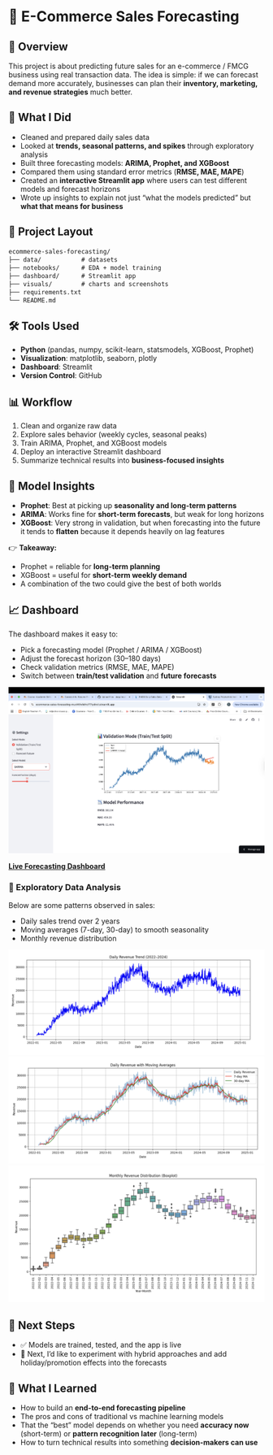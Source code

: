 # 🛒 E-Commerce Sales Forecasting  

## 📌 Overview  
This project is about predicting future sales for an e-commerce / FMCG business using real transaction data. The idea is simple: if we can forecast demand more accurately, businesses can plan their **inventory, marketing, and revenue strategies** much better.  

## 🎯 What I Did  
- Cleaned and prepared daily sales data  
- Looked at **trends, seasonal patterns, and spikes** through exploratory analysis  
- Built three forecasting models: **ARIMA, Prophet, and XGBoost**  
- Compared them using standard error metrics (**RMSE, MAE, MAPE**)  
- Created an **interactive Streamlit app** where users can test different models and forecast horizons  
- Wrote up insights to explain not just “what the models predicted” but **what that means for business**  

## 📂 Project Layout  


```text
ecommerce-sales-forecasting/
├── data/           # datasets
├── notebooks/      # EDA + model training
├── dashboard/      # Streamlit app
├── visuals/        # charts and screenshots
├── requirements.txt
└── README.md
```

## 🛠 Tools Used  
- **Python** (pandas, numpy, scikit-learn, statsmodels, XGBoost, Prophet)  
- **Visualization**: matplotlib, seaborn, plotly  
- **Dashboard**: Streamlit  
- **Version Control**: GitHub  

## 📊 Workflow  
1. Clean and organize raw data  
2. Explore sales behavior (weekly cycles, seasonal peaks)  
3. Train ARIMA, Prophet, and XGBoost models  
4. Deploy an interactive Streamlit dashboard  
5. Summarize technical results into **business-focused insights**  

## 🔮 Model Insights  
- **Prophet**: Best at picking up **seasonality and long-term patterns**  
- **ARIMA**: Works fine for **short-term forecasts**, but weak for long horizons  
- **XGBoost**: Very strong in validation, but when forecasting into the future it tends to **flatten** because it depends heavily on lag features  

👉 **Takeaway:**  
- Prophet = reliable for **long-term planning**  
- XGBoost = useful for **short-term weekly demand**  
- A combination of the two could give the best of both worlds  

## 📈 Dashboard  
The dashboard makes it easy to:  
- Pick a forecasting model (Prophet / ARIMA / XGBoost)  
- Adjust the forecast horizon (30–180 days)  
- Check validation metrics (RMSE, MAE, MAPE)  
- Switch between **train/test validation** and **future forecasts**  

![Dashboard Screenshot](visuals/Screenshot4.PNG)  

[**Live Forecasting Dashboard**](https://ecommerce-sales-forecasting-muvi4tfwfefncf77qxlnvt.streamlit.app/)  
### 🔎 Exploratory Data Analysis
Below are some patterns observed in sales:

- Daily sales trend over 2 years  
- Moving averages (7-day, 30-day) to smooth seasonality  
- Monthly revenue distribution  

![Daily Trend](visuals/daily_trend.png)  
![Moving Average](visuals/moving_avg.png)  
![Monthly Revenue](visuals/monthly_boxplot.png)  


## 🚀 Next Steps  
- ✅ Models are trained, tested, and the app is live  
- 🔄 Next, I’d like to experiment with hybrid approaches and add holiday/promotion effects into the forecasts  

## 📌 What I Learned  
- How to build an **end-to-end forecasting pipeline**  
- The pros and cons of traditional vs machine learning models  
- That the “best” model depends on whether you need **accuracy now** (short-term) or **pattern recognition later** (long-term)  
- How to turn technical results into something **decision-makers can use**  
